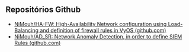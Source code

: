 ## Repositórios Github

- [NiMouh/HA-FW: High-Availability Network configuration using Load-Balancing and definition of firewall rules in VyOS (github.com)](https://github.com/NiMouh/HA-FW/tree/main)
- [NiMouh/AD_SR: Network Anomaly Detection, in order to define SIEM Rules (github.com)](https://github.com/NiMouh/AD_SR)
